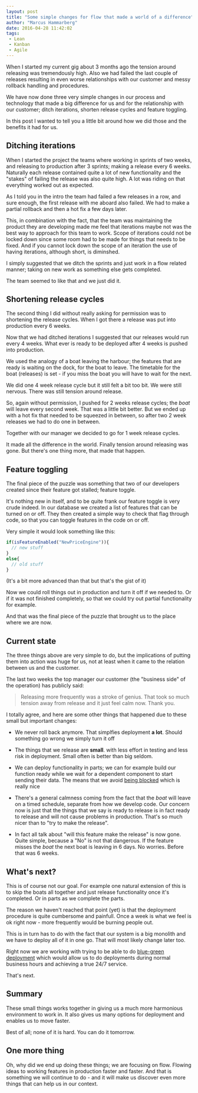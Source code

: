 ```yaml
---
layout: post
title: "Some simple changes for flow that made a world of a difference"
author: "Marcus Hammarberg"
date: 2016-04-28 11:42:02
tags:
 - Lean
 - Kanban
 - Agile
---
```


When I started my current gig about 3 months ago the tension around releasing was tremendously high. Also we had failed the last couple of releases resulting in even worse relationships with our customer and messy rollback handling and procedures. 

We have now done three very simple changes in our process and technology that made a big difference for us and for the relationship with our customer; ditch iterations, shorten release cycles and feature toggling. 

In this post I wanted to tell you a little bit around how we did those and the benefits it had for us. 

<a name='more'></a>

## Ditching iterations

When I started the project the teams where working in sprints of two weeks, and releasing to production after 3 sprints; making a release every 6 weeks. Naturally each release contained quite a lot of new functionality and the "stakes" of failing the release was also quite high. A lot was riding on that everything worked out as expected. 

As I told you in the intro the team had failed a few releases in a row, and sure enough, the first release with me aboard also failed. We had to make a partial rollback and then a hot fix a few days later. 

This, in combination with the fact, that the team was maintaining the product they are developing made me feel that iterations maybe not was the best way to approach for this team to work. Scope of iterations could not be locked down since some room had to be made for things that needs to be fixed. And if you cannot lock down the scope of an iteration the use of having iterations, although short, is diminshed. 

I simply suggested that we ditch the sprints and just work in a flow related manner; taking on new work as something else gets completed. 

The team seemed to like that and we just did it. 

## Shortening release cycles

The second thing I did without really asking for permission was to shortening the release cycles. When I got there a release was put into production every 6 weeks. 

Now that we had ditched iterations I suggested that our releases would run every 4 weeks. What ever is ready to be deployed after 4 weeks is pushed into production. 

We used the analogy of a boat leaving the harbour; the features that are ready is waiting on the dock, for the boat to leave. The timetable for the boat (releases) is set - if you miss the boat you will have to wait for the next. 

We did one 4 week release cycle but it still felt a bit too bit. We were still nervous. There was still tension around release. 

So, again without permission, I pushed for 2 weeks release cycles; the *boat* will leave every second week. That was a little bit better. But we ended up with a hot fix that needed to be squeezed in between, so after two 2 week releases we had to do one in between. 

Together with our manager we decided to go for 1 week release cycles. 

It made all the difference in the world. Finally tension around releasing was gone. But there's one thing more, that made that happen. 

## Feature toggling

The final piece of the puzzle was something that two of our developers created since their feature got stalled; feature toggle. 

It's nothing new in itself, and to be quite frank our feature toggle is very crude indeed. In our database we created a list of features that can be turned on or off. They then created a simple way to check that flag through code, so that you can toggle features in the code on or off. 

Very simple it would look something like this: 

```javascript
if(isFeatureEnabled("NewPriceEngine")){
  // new stuff
}
else{
  // old stuff
}
```

(It's a bit more advanced than that but that's the gist of it)

Now we could roll things out in production and turn it off if we needed to. Or if it was not finished completely, so that we could try out partial functionality for example.

And that was the final piece of the puzzle that brought us to the place where we are now.

## Current state

The three things above are very simple to do, but the implications of putting them into action was huge for us, not at least when it came to the relation between us and the customer. 

The last two weeks the top manager our customer (the "business side" of the operation) has publicly said: 

> Releasing more frequently was a stroke of genius. That took so much tension away from release and it just feel calm now. Thank you.

I totally agree, and here are some other things that happened due to these small but important changes: 

* We never roll back anymore. That simplfies deployment **a lot**. Should something go wrong we simply turn it off

* The things that we release are **small**. with less effort in testing and less risk in deployment. Small often is better than big seldom.

* We can deploy functionality in parts; we can for example build our function ready while we wait for a dependent component to start sending their data. The means that we avoid [being blocked](http://butunclebob.com/ArticleS.UncleBob.ThePrimeDirectiveOfAgileDevelopment) which is really nice

* There's a general calmness coming from the fact that the *boat* will leave on a timed schedule, separate from how we develop code. Our concern now is just that the things that we say is ready to release is in fact ready to release and will not cause problems in production. That's so much nicer than to "try to make the release".

* In fact all talk about "will this feature make the release" is now gone. Quite simple, because a "No" is not that dangerous. If the feature misses the *boat* the next boat is leaving in 6 days. No worries. Before that was 6 weeks. 

## What's next?

This is of course not our goal. For example one natural extension of this is to skip the boats all together and just release functionality once it's completed. Or in parts as we complete the parts. 

The reason we haven't reached that point (yet) is that the deployment procedure is quite cumbersome and painfull. Once a week is what we feel is ok right now - more frequently would be burning people out. 

This is in turn has to do with the fact that our system is a big monolith and we have to deploy all of it in one go. That will most likely change later too. 

Right now we are working with trying to be able to do [blue-green deployment](http://martinfowler.com/bliki/BlueGreenDeployment.html) which would allow us to do deployments during normal business hours and achieving a true 24/7 service. 

That's next. 

## Summary

These small things works together in giving us a much more harmonious environment to work in. It also gives us many options for deployment and enables us to move faster. 

Best of all; none of it is hard. You can do it tomorrow.  

## One more thing

Oh, why did we end up doing these things; we are focusing on flow. Flowing ideas to working features in production faster and faster. And that is something we will continue to do - and it will make us discover even more things that can help us in our context. 